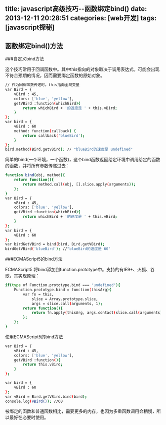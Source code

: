 title: javascript高级技巧--函数绑定bind()
date: 2013-12-11 20:28:51
categories: [web开发]
tags: [javascript探秘]
---

函数绑定bind()方法
----------------------

###自定义bind方法

这个技巧常用于回调函数中。其中this指向的对象取决于调用表达式。可能会出现不符合预期的情况，因而需要绑定函数的原始对象。

```sh
// 作为回调函数传递时，this指向全局变量
var Bird = {
    vBird : 45,
    colors: ['blue', 'yellow'],
    getVBird :function(whichBird){
        return whichBird + '的速度是 ' + this.vBird;
    }
};
var bird = {
    vBird : 60
    method: function(callback) {
        return callback('blueBird');
    }
};
bird.method(Bird.getVBird); // "blueBird的速度是 undefined"
```

简单的bind(一个环境，一个函数)，这个bind函数返回给定环境中调用给定的函数的函数，并将所有参数传递过去：
<!--more-->
```sh
function bind(obj, method){
    return function(){
        return method.call(obj, [].slice.apply(arguments));
    };
}
var Bird = {
    vBird : 45,
    colors: ['blue', 'yellow'],
    getVBird :function(whichBird){
        return whichBird + '的速度是 ' + this.vBird;
    }
};
var bird = {
    vBird : 60
};
var birdGetVBird = bind(bird, Bird.getVBird);
birdGetVBird('blueBird'); //"blueBird的速度是 60"
```

###ECMAScript5的bind方法

ECMAScript5 将bind添加到function.prototype中。支持的有IE9+、火狐、谷歌，其实现原理：

```sh
if(type of Function.prototype.bind === "undefined"){
    Function.prototype.bind = function(thisArg){
        var fn = this,
            slice = Array.prototype.slice,
            args = slice.call(arguments, 1);
        return function(){
            return fn.apply(thisArg, args.contact(slice.call(arguments)));
        };
    };
}
```

使用ECMAScript5的bind方法
```sh
var Bird = {
    vBird : 45,
    colors: ['blue', 'yellow'],
    getVBird :function(){
        return this.vBird;
    }
};

var bird = {
    vBird : 60
};
var vBird = Bird.getVBird.bind(bird);
console.log(vBird()); //60
```

被绑定的函数和普通函数相比，需要更多的内存，也因为多重函数调用会稍慢，所以最好在必要时使用。
